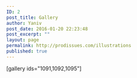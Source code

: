 ```yaml
---
ID: 2
post_title: Gallery
author: Yaniv
post_date: 2016-01-20 22:23:48
post_excerpt: ""
layout: page
permalink: http://prodissues.com/illustrations
published: true
---
```

[gallery ids="1091,1092,1095"]